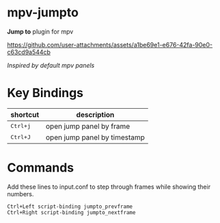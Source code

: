 # mpv-jumpto
**Jump to** plugin for mpv

https://github.com/user-attachments/assets/a1be69e1-e676-42fa-90e0-c63cd9a544cb

*Inspired by default mpv panels*

# Key Bindings
| shortcut            | description                  |
| ------------------- | ---------------------------- |
| <kbd>Ctrl+j</kbd>   | open jump panel by frame     |
| <kbd>Ctrl+J</kbd>   | open jump panel by timestamp |

# Commands
Add these lines to input.conf to step through frames while showing their numbers.

```
Ctrl+Left script-binding jumpto_prevframe
Ctrl+Right script-binding jumpto_nextframe
```